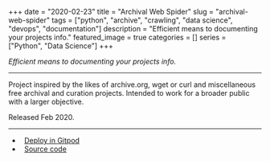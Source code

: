 +++ 
date = "2020-02-23"
title = "Archival Web Spider"
slug = "archival-web-spider"
tags = ["python", "archive", "crawling", "data science", "devops", "documentation"]
description = "Efficient means to documenting your projects info."
featured_image = true
categories = []
series = ["Python", "Data Science"]
+++

<p>
<em>Efficient means to documenting your projects info.</em>
</p>
<hr>
<p>
    Project inspired by the likes of archive.org, wget or curl and miscellaneous free archival and curation projects. Intended to work for a broader public with a larger objective.
</p>
<p>Released Feb 2020.</p>
<hr>
<ul>
	<li><i class="fa fa-terminal"></i>&nbsp; <a href="https://gitpod.io/#https://github.com/netrules/archival-web-spider" rel="nofollow">Deploy in Gitpod</a></li>
	<li><i class="fa fa-download"></i>&nbsp; <a href="https://github.com/netrules/archival-web-spider">Source code</a></li>
</ul>